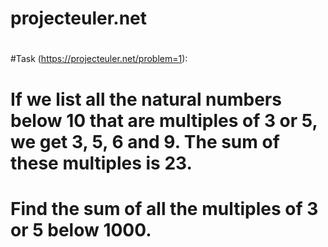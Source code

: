 # projecteuler.net 
#
#Task (https://projecteuler.net/problem=1):
#
#   If we list all the natural numbers below 10 that are multiples of 3 or 5, we get 3, 5, 6 and 9. The sum of these multiples is 23.
#   Find the sum of all the multiples of 3 or 5 below 1000.
#
